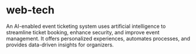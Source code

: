 # web-tech
An AI-enabled event ticketing system uses artificial intelligence to streamline ticket booking, enhance security, and improve event management. It offers personalized experiences, automates processes, and provides data-driven insights for organizers.  
